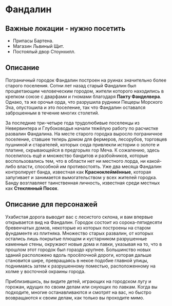 # Фандалин

## Важные локации - нужно посетить
* Припасы Бартена.
* Магазин Львиный Щит.
* Постоялый двор Стоунхилл.

## Описание
Пограничный городок Фандалин построен на руинах значительно более старого поселения.
Сотни лет назад старый Фандалин был процветающим человеческим городом, жители которого находились в крепком союзе с дварфами и гномами благодаря **Пакту Фанделвера**.
Однако, та же орочья орда, что разрушила рудники Пещеры Морского Эха, опустошила и это поселение, так что Фандалин оставался заброшенным в течение многих столетий.

За последние три-четыре года трудолюбивые поселенцы из Невервинтера и Глубоководья начали тяжёлую работу по расчистке развалин Фандалина.
На месте старого городка выросло пограничное поселение, ставшее теперь домом для фермеров, лесорубов, торговцев пушниной и старателей,
которых сюда привлекли истории о золоте и платине, скрывающейся в предгорьях гор Меча.
К сожалению, здесь поселилось ещё и множество бандитов и разбойников, которые воспользовались тем, что в области нет ни местного лорда, ни какой-либо власти, способной им противостоять. 
Уже два месяца Фандалин контролирует банда, известная как **Красноклеймённые**, которая запугивает и занимается вымогательством у всех жителей городка.
Банду возглавляет таинственная личность, известная среди местных как **Стеклянный Посох**.

## Описание для персонажей
Ухабистая дорога выводит вас с лесистого склона, и вам впервые открывается вид на Фандалин.
Городок состоит из сорока-пятидесяти бревенчатых домов, некоторые из которых построены на старом фундаменте из плитняка.
Множество старых развалин, от которых остались лишь покрытые плющом и кустарником разрушенные каменные стены, окружают новые дома и лавки, указывая на то, что в прошлом этот городок был гораздо крупнее.
Большинство новых зданий расположено вдоль просёлочной дороги, которая дальше становится шире, превращаясь в некое подобие главной улицы, поднимаясь затем к разрушенному поместью, расположенному на холме у восточной окраины
города.

Приблизившись, вы видите детей, играющих на городском лугу и горожан, идущих по своим делам или снующих по лавкам.
Когда вы подходите, многие останавливаются и смотрят на вас, но быстро возвращаются к своим
делам, как только вы проходите мимо.
